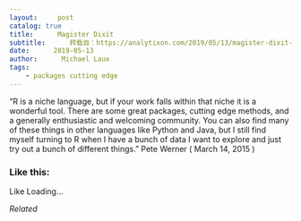 ```yaml
---
layout:     post
catalog: true
title:      Magister Dixit
subtitle:      转载自：https://analytixon.com/2019/05/13/magister-dixit-1594/
date:      2019-05-13
author:      Michael Laux
tags:
    - packages cutting edge
---
```


“R is a niche language, but if your work falls within that niche it is a wonderful tool. There are some great packages, cutting edge methods, and a generally enthusiastic and welcoming community. You can also find many of these things in other languages like Python and Java, but I still find myself turning to R when I have a bunch of data I want to explore and just try out a bunch of different things.” Pete Werner ( March 14, 2015 )





### Like this:

Like Loading...


*Related*

